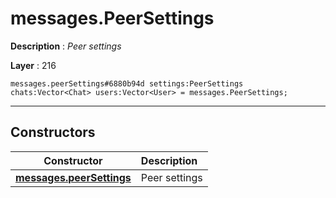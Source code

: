 # messages.PeerSettings

**Description** : *Peer settings*

**Layer** : 216

```tl
messages.peerSettings#6880b94d settings:PeerSettings chats:Vector<Chat> users:Vector<User> = messages.PeerSettings;
```

---

## Constructors

| Constructor | Description |
| :---: | :--- |
| [**messages.peerSettings**](constructor/messages.peerSettings) | Peer settings |
